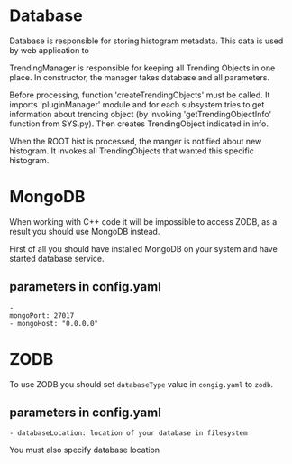 
# Database

Database is responsible for storing histogram metadata. This data is used by web application to  

TrendingManager is responsible for keeping all Trending Objects in one place.
In constructor, the manager takes database and all parameters.

Before processing, function 'createTrendingObjects' must be called.
It imports 'pluginManager' module and for each subsystem tries to get information
about trending object (by invoking 'getTrendingObjectInfo' function from SYS.py).
Then creates TrendingObject indicated in info.

When the ROOT hist is processed, the manger is notified about new histogram.
It invokes all TrendingObjects that wanted this specific histogram.

# MongoDB
When working with C++ code it will be impossible to access ZODB, as a result you should use MongoDB instead.

First of all you should have installed MongoDB on your system and have started database service.
## parameters in config.yaml
    
    
    - 
    mongoPort: 27017
    - mongoHost: "0.0.0.0"



# ZODB

To use ZODB you should set `databaseType` value in `congig.yaml` to `zodb`.

## parameters in config.yaml
    - databaseLocation: location of your database in filesystem
You must also specify database location




